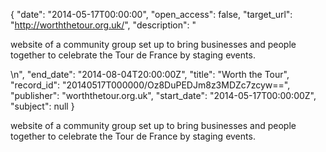 {
  "date": "2014-05-17T00:00:00", 
  "open_access": false, 
  "target_url": "http://worththetour.org.uk/", 
  "description": "<p>website of a community group set up to bring businesses and people together to celebrate the Tour de France by staging events.</p>\n", 
  "end_date": "2014-08-04T20:00:00Z", 
  "title": "Worth the Tour", 
  "record_id": "20140517T000000/Oz8DuPEDJm8z3MDZc7zcyw==", 
  "publisher": "worththetour.org.uk", 
  "start_date": "2014-05-17T00:00:00Z", 
  "subject": null
}

<p>website of a community group set up to bring businesses and people together to celebrate the Tour de France by staging events.</p>
